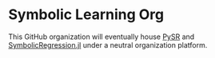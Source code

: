# Symbolic Learning Org

This GitHub organization will eventually house [PySR](https://github.com/MilesCranmer/PySR)
and [SymbolicRegression.jl](https://github.com/MilesCranmer/SymbolicRegression.jl) under a neutral
organization platform.
